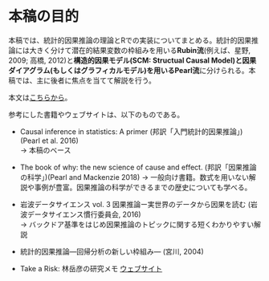 # 本稿の目的  
本稿では、統計的因果推論の理論とRでの実装についてまとめる。統計的因果推論には大きく分けて潜在的結果変数の枠組みを用いる**Rubin流**(例えば、星野, 2009; 高橋, 2012)と**構造的因果モデル(SCM: Structual Causal Model)**と**因果ダイアグラム(もしくはグラフィカルモデル)**を用いる**Pearl流**に分けられる。本稿では、主に後者に焦点を当てて解説を行う。  

本文は[こちらから](https://tsubasayamaguchi-jinrui.github.io/Causal_Inference_bookdown/)。  

参考にした書籍やウェブサイトは、以下のものである。  

- Causal inference in statistics: A primer (邦訳「入門統計的因果推論」)(Pearl et al. 2016)  
  $\rightarrow$ 本稿のベース      

- The book of why: the new science of cause and effect. (邦訳「因果推論の科学」)(Pearl and Mackenzie 2018) 
  $\rightarrow$ 一般向け書籍。数式を用いない解説や事例が豊富。因果推論の科学ができるまでの歴史についても学べる。  

- 岩波データサイエンス vol. 3 因果推論ー実世界のデータから因果を読む (岩波データサイエンス慣行委員会, 2016)  
  $\rightarrow$ バックドア基準をはじめ因果推論のトピックに関する短くわかりやすい解説        

- 統計的因果推論―回帰分析の新しい枠組み― (宮川, 2004)  

- Take a Risk: 林岳彦の研究メモ [ウェブサイト](https://takehiko-i-hayashi.hatenablog.com/)  
